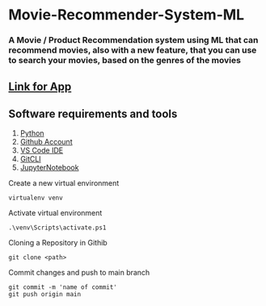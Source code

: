 # Movie-Recommender-System-ML
### A Movie / Product Recommendation system using ML that can recommend movies, also with a new feature, that you can use to search your movies, based on the genres of the movies

## [Link for App](https://harshsingh2009-movie-recommender-ml-app-j1fcvq.streamlit.app/)

## Software requirements and tools
1. [Python](https://www.python.org/downloads/)
2. [Github Account](https://github.com/)
3. [VS Code IDE](https://code.visualstudio.com/)
4. [GitCLI](https://git-scm.com/book/en/v2/Getting-Started-The-Command-Line)
5. [JupyterNotebook](https://jupyter.org/)

Create a new virtual environment

```
virtualenv venv
```

Activate virtual environment

```
.\venv\Scripts\activate.ps1
```


Cloning a Repository in Githib 

```
git clone <path>
```

Commit changes and push to main branch
 
```
git commit -m 'name of commit'
git push origin main
```